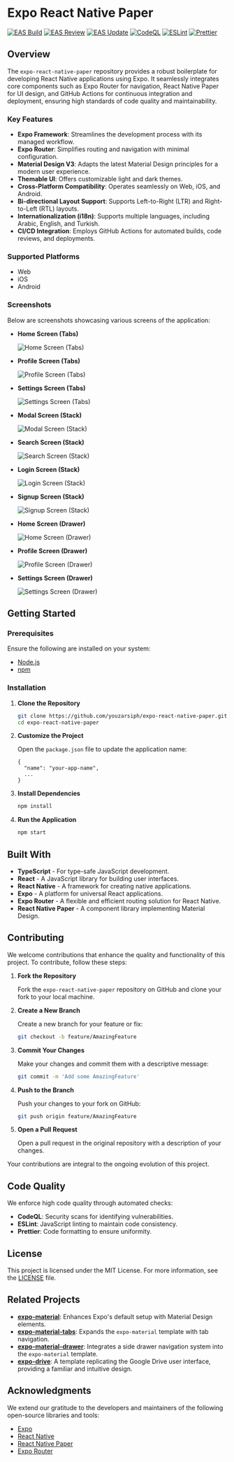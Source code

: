# Expo React Native Paper

[![EAS Build](https://github.com/youzarsiph/expo-react-native-paper/actions/workflows/eas-build.yml/badge.svg)](https://github.com/youzarsiph/expo-react-native-paper/actions/workflows/eas-build.yml)
[![EAS Review](https://github.com/youzarsiph/expo-react-native-paper/actions/workflows/eas-reviews.yml/badge.svg)](https://github.com/youzarsiph/expo-react-native-paper/actions/workflows/eas-reviews.yml)
[![EAS Update](https://github.com/youzarsiph/expo-react-native-paper/actions/workflows/eas-update.yml/badge.svg)](https://github.com/youzarsiph/expo-react-native-paper/actions/workflows/eas-update.yml)
[![CodeQL](https://github.com/youzarsiph/expo-react-native-paper/actions/workflows/codeql.yml/badge.svg)](https://github.com/youzarsiph/expo-react-native-paper/actions/workflows/codeql.yml)
[![ESLint](https://github.com/youzarsiph/expo-react-native-paper/actions/workflows/eslint.yml/badge.svg)](https://github.com/youzarsiph/expo-react-native-paper/actions/workflows/eslint.yml)
[![Prettier](https://github.com/youzarsiph/expo-react-native-paper/actions/workflows/prettier.yml/badge.svg)](https://github.com/youzarsiph/expo-react-native-paper/actions/workflows/prettier.yml)

## Overview

The `expo-react-native-paper` repository provides a robust boilerplate for developing React Native applications using Expo. It seamlessly integrates core components such as Expo Router for navigation, React Native Paper for UI design, and GitHub Actions for continuous integration and deployment, ensuring high standards of code quality and maintainability.

### Key Features

- **Expo Framework**: Streamlines the development process with its managed workflow.
- **Expo Router**: Simplifies routing and navigation with minimal configuration.
- **Material Design V3**: Adapts the latest Material Design principles for a modern user experience.
- **Themable UI**: Offers customizable light and dark themes.
- **Cross-Platform Compatibility**: Operates seamlessly on Web, iOS, and Android.
- **Bi-directional Layout Support**: Supports Left-to-Right (LTR) and Right-to-Left (RTL) layouts.
- **Internationalization (i18n)**: Supports multiple languages, including Arabic, English, and Turkish.
- **CI/CD Integration**: Employs GitHub Actions for automated builds, code reviews, and deployments.

### Supported Platforms

- Web
- iOS
- Android

### Screenshots

Below are screenshots showcasing various screens of the application:

- **Home Screen (Tabs)**

  ![Home Screen (Tabs)](assets/screenshots/home-default-light.png)

- **Profile Screen (Tabs)**

  ![Profile Screen (Tabs)](assets/screenshots/profile-teal-dark.png)

- **Settings Screen (Tabs)**

  ![Settings Screen (Tabs)](assets/screenshots/settings-lime-light.png)

- **Modal Screen (Stack)**

  ![Modal Screen (Stack)](assets/screenshots/modal-light-red.png)

- **Search Screen (Stack)**

  ![Search Screen (Stack)](assets/screenshots/search-orange-dark.png)

- **Login Screen (Stack)**

  ![Login Screen (Stack)](assets/screenshots/login-violet-light.png)

- **Signup Screen (Stack)**

  ![Signup Screen (Stack)](assets/screenshots/signup-green-dark.png)

- **Home Screen (Drawer)**

  ![Home Screen (Drawer)](assets/screenshots/home-blue-dark.png)

- **Profile Screen (Drawer)**

  ![Profile Screen (Drawer)](assets/screenshots/profile-olive-light.png)

- **Settings Screen (Drawer)**

  ![Settings Screen (Drawer)](assets/screenshots/settings-violet-light.png)

## Getting Started

### Prerequisites

Ensure the following are installed on your system:

- [Node.js](https://nodejs.org/)
- [npm](https://www.npmjs.com/)

### Installation

1. **Clone the Repository**

   ```bash
   git clone https://github.com/youzarsiph/expo-react-native-paper.git
   cd expo-react-native-paper
   ```

2. **Customize the Project**

   Open the `package.json` file to update the application name:

   ```jsonc
   {
     "name": "your-app-name",
     ...
   }
   ```

3. **Install Dependencies**

   ```bash
   npm install
   ```

4. **Run the Application**

   ```bash
   npm start
   ```

## Built With

- **TypeScript** - For type-safe JavaScript development.
- **React** - A JavaScript library for building user interfaces.
- **React Native** - A framework for creating native applications.
- **Expo** - A platform for universal React applications.
- **Expo Router** - A flexible and efficient routing solution for React Native.
- **React Native Paper** - A component library implementing Material Design.

## Contributing

We welcome contributions that enhance the quality and functionality of this project. To contribute, follow these steps:

1. **Fork the Repository**

   Fork the `expo-react-native-paper` repository on GitHub and clone your fork to your local machine.

2. **Create a New Branch**

   Create a new branch for your feature or fix:

   ```bash
   git checkout -b feature/AmazingFeature
   ```

3. **Commit Your Changes**

   Make your changes and commit them with a descriptive message:

   ```bash
   git commit -m 'Add some AmazingFeature'
   ```

4. **Push to the Branch**

   Push your changes to your fork on GitHub:

   ```bash
   git push origin feature/AmazingFeature
   ```

5. **Open a Pull Request**

   Open a pull request in the original repository with a description of your changes.

Your contributions are integral to the ongoing evolution of this project.

## Code Quality

We enforce high code quality through automated checks:

- **CodeQL**: Security scans for identifying vulnerabilities.
- **ESLint**: JavaScript linting to maintain code consistency.
- **Prettier**: Code formatting to ensure uniformity.

## License

This project is licensed under the MIT License. For more information, see the [LICENSE](LICENSE) file.

## Related Projects

- [**expo-material**](https://github.com/youzarsiph/expo-material): Enhances Expo's default setup with Material Design elements.
- [**expo-material-tabs**](https://github.com/youzarsiph/expo-material-tabs): Expands the `expo-material` template with tab navigation.
- [**expo-material-drawer**](https://github.com/youzarsiph/expo-material-drawer): Integrates a side drawer navigation system into the `expo-material` template.
- [**expo-drive**](https://github.com/youzarsiph/expo-drive): A template replicating the Google Drive user interface, providing a familiar and intuitive design.

## Acknowledgments

We extend our gratitude to the developers and maintainers of the following open-source libraries and tools:

- [Expo](https://expo.dev/)
- [React Native](https://reactnative.dev/)
- [React Native Paper](https://callstack.github.io/react-native-paper/)
- [Expo Router](https://docs.expo.dev/build-reference/variables/)
